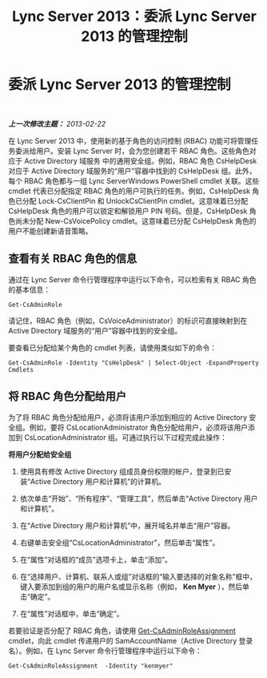 ﻿---
title: Lync Server 2013：委派 Lync Server 2013 的管理控制
TOCTitle: 委派 Lync Server 2013 的管理控制
ms:assetid: 0f378eff-8ef4-4c60-9fd2-67d7ee259ef8
ms:mtpsurl: https://technet.microsoft.com/zh-cn/library/Gg520951(v=OCS.15)
ms:contentKeyID: 49312020
ms.date: 05/19/2016
mtps_version: v=OCS.15
ms.translationtype: HT
---

# 委派 Lync Server 2013 的管理控制

 

_**上一次修改主题：** 2013-02-22_

在 Lync Server 2013 中，使用新的基于角色的访问控制 (RBAC) 功能可将管理任务委派给用户。安装 Lync Server 时，会为您创建若干 RBAC 角色。这些角色对应于 Active Directory 域服务 中的通用安全组。例如，RBAC 角色 CsHelpDesk 对应于 Active Directory 域服务的“用户”容器中找到的 CsHelpDesk 组。此外，每个 RBAC 角色都与一组 Lync ServerWindows PowerShell cmdlet 关联。这些 cmdlet 代表已分配指定 RBAC 角色的用户可执行的任务。例如，CsHelpDesk 角色已分配 Lock-CsClientPin 和 UnlockCsClientPin cmdlet。这意味着已分配 CsHelpDesk 角色的用户可以锁定和解锁用户 PIN 号码。但是，CsHelpDesk 角色尚未分配 New-CsVoicePolicy cmdlet。这意味着已分配 CsHelpDesk 角色的用户不能创建新语音策略。

## 查看有关 RBAC 角色的信息

通过在 Lync Server 命令行管理程序中运行以下命令，可以检索有关 RBAC 角色的基本信息：

    Get-CsAdminRole

请记住，RBAC 角色（例如，CsVoiceAdministrator）的标识可直接映射到在 Active Directory 域服务的“用户”容器中找到的安全组。

要查看已分配给某个角色的 cmdlet 列表，请使用类似如下的命令：

    Get-CsAdminRole -Identity "CsHelpDesk" | Select-Object -ExpandProperty Cmdlets

## 将 RBAC 角色分配给用户

为了将 RBAC 角色分配给用户，必须将该用户添加到相应的 Active Directory 安全组。例如，要将 CsLocationAdministrator 角色分配给用户，必须将该用户添加到 CsLocationAdministrator 组。可通过执行以下过程完成此操作：

**将用户分配给安全组**

1.  使用具有修改 Active Directory 组成员身份权限的帐户，登录到已安装“Active Directory 用户和计算机”的计算机。

2.  依次单击“开始”、“所有程序”、“管理工具”，然后单击“Active Directory 用户和计算机”。

3.  在“Active Directory 用户和计算机”中，展开域名并单击“用户”容器。

4.  右键单击安全组“CsLocationAdministrator”，然后单击“属性”。

5.  在“属性”对话框的“成员”选项卡上，单击“添加”。

6.  在“选择用户、计算机、联系人或组”对话框的“输入要选择的对象名称”框中，键入要添加到组的用户的用户名或显示名称（例如， **Ken Myer** ），然后单击“确定”。

7.  在“属性”对话框中，单击“确定”。

若要验证是否分配了 RBAC 角色，请使用 [Get-CsAdminRoleAssignment](get-csadminroleassignment.md) cmdlet，向此 cmdlet 传递用户的 SamAccountName（Active Directory 登录名）。例如，在 Lync Server 命令行管理程序中运行以下命令：

    Get-CsAdminRoleAssignment  -Identity "kenmyer"


